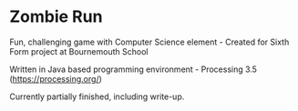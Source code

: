 # Zombie Run
Fun, challenging game with Computer Science element - Created for Sixth Form project at Bournemouth School

Written in Java based programming environment - Processing 3.5 (https://processing.org/)

Currently partially finished, including write-up.

